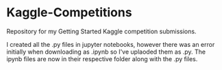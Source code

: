 # Kaggle-Competitions

Repository for my Getting Started Kaggle competition submissions.

I created all the .py files in jupyter notebooks, however there was an error initially when downloading as .ipynb so I've uplaoded them as .py. The ipynb files are now in their respective folder along with the .py files.
